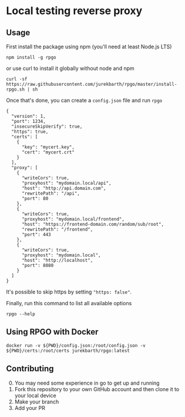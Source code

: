 # Local testing reverse proxy

## Usage
First install the package using npm (you'll need at least Node.js LTS)
```
npm install -g rpgo
```
or use curl to install it globally without node and npm
```
curl -sf https://raw.githubusercontent.com/jurekbarth/rpgo/master/install-rpgo.sh | sh
```

Once that's done, you can create a `config.json` file and run `rpgo`
```
{
  "version": 1,
  "port": 1234,
  "insecureSkipVerify": true,
  "https": true,
  "certs": [
    {
      "key": "mycert.key",
      "cert": "mycert.crt"
    }
  ],
  "proxy": [
    {
      "writeCors": true,
      "proxyhost": "mydomain.local/api",
      "host": "http://api.domain.com",
      "rewritePath": "/api",
      "port": 80
    },
    {
      "writeCors": true,
      "proxyhost": "mydomain.local/frontend",
      "host": "https://frontend-domain.com/random/sub/root",
      "rewritePath": "/frontend",
      "port": 443
    },
    {
      "writeCors": true,
      "proxyhost": "mydomain.local",
      "host": "http://localhost",
      "port": 8080
    }
  ]
}
```

It's possible to skip https by setting `"https: false"`.

Finally, run this command to list all available options
```
rpgo --help
```

## Using RPGO with Docker
`docker run -v ${PWD}/config.json:/root/config.json -v ${PWD}/certs:/root/certs jurekbarth/rpgo:latest`

## Contributing
0. You may need some experience in go to get up and running
1. Fork this repository to your own GitHub account and then clone it to your local device
2. Make your branch
3. Add your PR

